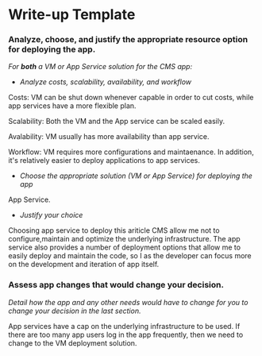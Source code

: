 # Write-up Template

### Analyze, choose, and justify the appropriate resource option for deploying the app.

*For **both** a VM or App Service solution for the CMS app:*
- *Analyze costs, scalability, availability, and workflow*

Costs: VM can be shut down whenever capable in order to cut costs, while app services have a more flexible plan.

Scalability: Both the VM and the App service can be scaled easily.

Avalability: VM usually has more availability than app service.

Workflow: VM requires more configurations and maintaenance. In addition, it's relatively easier to deploy applications to app services.


- *Choose the appropriate solution (VM or App Service) for deploying the app*

App Service.

- *Justify your choice*

Choosing app service to deploy this ariticle CMS allow me not to configure,maintain and optimize the underlying infrastructure. The app service also provides a number of deployment options that allow me to easily deploy and maintain the code, so I as the developer can focus more on the development and iteration of app itself.

### Assess app changes that would change your decision.

*Detail how the app and any other needs would have to change for you to change your decision in the last section.* 

App services have a cap on the underlying infrastructure to be used. If there are too many app users log in the app frequently, then we need to change to the VM deployment solution.
